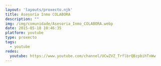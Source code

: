 ```yaml
---
layout: 'layouts/proxecto.njk'
title: Asesoría Inmo COLABORA
description: ""
img: /img/comunidade/Asesoria_Inmo_COLABORA.webp
date: 2015-05-18 10:46:35
platform: youtube
type: proxecto
tags:
  - youtube
redes:
  youtube: https://www.youtube.com/channel/UCwZVZ_TrflbrQBzpbihTxWw
---
```

